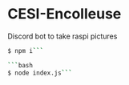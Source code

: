 # CESI-Encolleuse
Discord bot to take raspi pictures

```bash
$ npm i```

```bash
$ node index.js```

